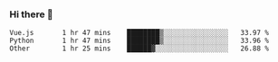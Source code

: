 ### Hi there 👋

<!--START_SECTION:waka-->

```text
Vue.js       1 hr 47 mins    ████████▒░░░░░░░░░░░░░░░░   33.97 %
Python       1 hr 47 mins    ████████▒░░░░░░░░░░░░░░░░   33.96 %
Other        1 hr 25 mins    ██████▓░░░░░░░░░░░░░░░░░░   26.88 %
```

<!--END_SECTION:waka-->

<!--
**Jonas-VanHaeken/Jonas-VanHaeken** is a ✨ _special_ ✨ repository because its `README.md` (this file) appears on your GitHub profile.

Here are some ideas to get you started:

- 🔭 I’m currently working on ...
- 🌱 I’m currently learning ...
- 👯 I’m looking to collaborate on ...
- 🤔 I’m looking for help with ...
- 💬 Ask me about ...
- 📫 How to reach me: ...
- 😄 Pronouns: ...
- ⚡ Fun fact: ...
-->

